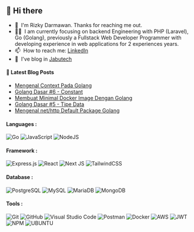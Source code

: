 ## 🌱 Hi there

- 🔭 &nbsp;I'm Rizky Darmawan. Thanks for reaching me out.
- 👨‍💻 &nbsp;I am currently focusing on backend Engineering with PHP (Laravel), Go (Golang), previously a Fullstack Web Developer Programmer with developing experience in web applications for 2 experiences years. 
- 📫 &nbsp;How to reach me: [LinkedIn](https://www.linkedin.com/in/rizkydarmawan/)
- 📝 &nbsp;I've blog in [Jabutech](https://www.jabutech.com/)
#### 📝 Latest Blog Posts
<!-- BLOG-POST-LIST:START -->
- [Mengenal Context Pada Golang](https://jabutech.com/posts/context-pada-golang/)
- [Golang Dasar #6 - Constant](https://jabutech.com/posts/golang-dasar-6-constant/)
- [Membuat Minimal Docker Image Dengan Golang](https://jabutech.com/posts/membuat-minimal-docker-image-dengan-golang/)
- [Golang Dasar #5 - Tipe Data](https://jabutech.com/posts/golang-dasar-5-tipe-data/)
- [Mengenal net/http Default Package Golang](https://jabutech.com/posts/mengenal-net-http-default-package-golang/)
<!-- BLOG-POST-LIST:END -->
#### Languages :
![Go](https://img.shields.io/badge/Go-00ADD8?style=for-the-badge&logo=go&logoColor=white)
![JavaScript](https://img.shields.io/badge/javascript-%23323330.svg?style=for-the-badge&logo=javascript&logoColor=%23F7DF1E)
![NodeJS](https://img.shields.io/badge/node.js-6DA55F?style=for-the-badge&logo=node.js&logoColor=white)

#### Framework :
![Express.js](https://img.shields.io/badge/express.js-%23404d59.svg?style=for-the-badge&logo=express&logoColor=%2361DAFB)
![React](https://img.shields.io/badge/react-%2320232a.svg?style=for-the-badge&logo=react&logoColor=%2361DAFB)
![Next JS](https://img.shields.io/badge/Next-black?style=for-the-badge&logo=next.js&logoColor=white)
![TailwindCSS](https://img.shields.io/badge/tailwindcss-%2338B2AC.svg?style=for-the-badge&logo=tailwind-css&logoColor=white)

#### Database :
![PostgreSQL](https://img.shields.io/badge/PostgreSQL-316192?style=for-the-badge&logo=postgresql&logoColor=white)
![MySQL](https://img.shields.io/badge/mysql-%2300f.svg?style=for-the-badge&logo=mysql&logoColor=white)
![MariaDB](https://img.shields.io/badge/MariaDB-003545?style=for-the-badge&logo=mariadb&logoColor=white)
![MongoDB](https://img.shields.io/badge/MongoDB-%234ea94b.svg?style=for-the-badge&logo=mongodb&logoColor=white)

#### Tools :
![Git](https://img.shields.io/badge/git-%23F05033.svg?style=for-the-badge&logo=git&logoColor=white)
![GitHub](https://img.shields.io/badge/github-%23121011.svg?style=for-the-badge&logo=github&logoColor=white)
![Visual Studio Code](https://img.shields.io/badge/Visual%20Studio%20Code-0078d7.svg?style=for-the-badge&logo=visual-studio-code&logoColor=white)
![Postman](https://img.shields.io/badge/Postman-FF6C37?style=for-the-badge&logo=postman&logoColor=white)
![Docker](https://img.shields.io/badge/docker-%230db7ed.svg?style=for-the-badge&logo=docker&logoColor=white)
![AWS](https://img.shields.io/badge/Amazon_AWS-FF9900?style=for-the-badge&logo=amazonaws&logoColor=white)
![JWT](https://img.shields.io/badge/JWT-black?style=for-the-badge&logo=JSON%20web%20tokens)
![NPM](https://img.shields.io/badge/NPM-%23000000.svg?style=for-the-badge&logo=npm&logoColor=white)
![UBUNTU](https://img.shields.io/badge/Ubuntu-E95420?style=for-the-badge&logo=ubuntu&logoColor=white)

